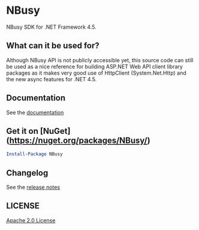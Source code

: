 # NBusy
NBusy SDK for .NET Framework 4.5. 

## What can it be used for?
Although NBusy API is not publicly accessible yet, this source code can still be used as a nice reference for building ASP.NET Web API client library packages as it makes very good use of HttpClient (System.Net.Http) and the new async features for .NET 4.5. 

## Documentation
See the [documentation](https://github.com/NBusy/NBusy.SDK/wiki)

## Get it on [NuGet] (https://nuget.org/packages/NBusy/)

```powershell
Install-Package NBusy
```

## Changelog
See the [release notes](https://github.com/NBusy/NBusy.SDK/blob/master/ReleaseNotes.md)
	
## LICENSE
[Apache 2.0 License](https://github.com/NBusy/NBusy.SDK/blob/master/License.md)